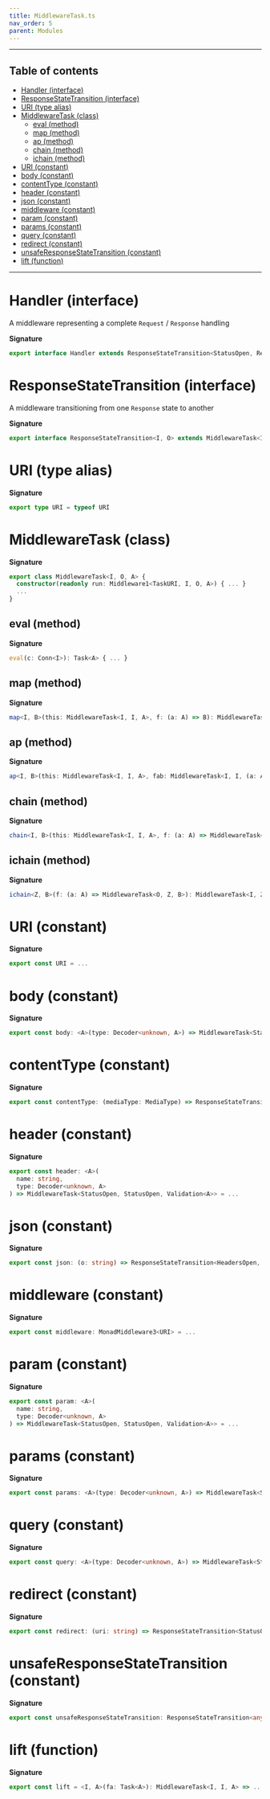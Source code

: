 ```yaml
---
title: MiddlewareTask.ts
nav_order: 5
parent: Modules
---
```


---

<h2 class="text-delta">Table of contents</h2>

- [Handler (interface)](#handler-interface)
- [ResponseStateTransition (interface)](#responsestatetransition-interface)
- [URI (type alias)](#uri-type-alias)
- [MiddlewareTask (class)](#middlewaretask-class)
  - [eval (method)](#eval-method)
  - [map (method)](#map-method)
  - [ap (method)](#ap-method)
  - [chain (method)](#chain-method)
  - [ichain (method)](#ichain-method)
- [URI (constant)](#uri-constant)
- [body (constant)](#body-constant)
- [contentType (constant)](#contenttype-constant)
- [header (constant)](#header-constant)
- [json (constant)](#json-constant)
- [middleware (constant)](#middleware-constant)
- [param (constant)](#param-constant)
- [params (constant)](#params-constant)
- [query (constant)](#query-constant)
- [redirect (constant)](#redirect-constant)
- [unsafeResponseStateTransition (constant)](#unsaferesponsestatetransition-constant)
- [lift (function)](#lift-function)

---

# Handler (interface)

A middleware representing a complete `Request` / `Response` handling

**Signature**

```ts
export interface Handler extends ResponseStateTransition<StatusOpen, ResponseEnded> {}
```

# ResponseStateTransition (interface)

A middleware transitioning from one `Response` state to another

**Signature**

```ts
export interface ResponseStateTransition<I, O> extends MiddlewareTask<I, O, void> {}
```

# URI (type alias)

**Signature**

```ts
export type URI = typeof URI
```

# MiddlewareTask (class)

**Signature**

```ts
export class MiddlewareTask<I, O, A> {
  constructor(readonly run: Middleware1<TaskURI, I, O, A>) { ... }
  ...
}
```

## eval (method)

**Signature**

```ts
eval(c: Conn<I>): Task<A> { ... }
```

## map (method)

**Signature**

```ts
map<I, B>(this: MiddlewareTask<I, I, A>, f: (a: A) => B): MiddlewareTask<I, I, B> { ... }
```

## ap (method)

**Signature**

```ts
ap<I, B>(this: MiddlewareTask<I, I, A>, fab: MiddlewareTask<I, I, (a: A) => B>): MiddlewareTask<I, I, B> { ... }
```

## chain (method)

**Signature**

```ts
chain<I, B>(this: MiddlewareTask<I, I, A>, f: (a: A) => MiddlewareTask<I, I, B>): MiddlewareTask<I, I, B> { ... }
```

## ichain (method)

**Signature**

```ts
ichain<Z, B>(f: (a: A) => MiddlewareTask<O, Z, B>): MiddlewareTask<I, Z, B> { ... }
```

# URI (constant)

**Signature**

```ts
export const URI = ...
```

# body (constant)

**Signature**

```ts
export const body: <A>(type: Decoder<unknown, A>) => MiddlewareTask<StatusOpen, StatusOpen, Validation<A>> = ...
```

# contentType (constant)

**Signature**

```ts
export const contentType: (mediaType: MediaType) => ResponseStateTransition<HeadersOpen, HeadersOpen> = ...
```

# header (constant)

**Signature**

```ts
export const header: <A>(
  name: string,
  type: Decoder<unknown, A>
) => MiddlewareTask<StatusOpen, StatusOpen, Validation<A>> = ...
```

# json (constant)

**Signature**

```ts
export const json: (o: string) => ResponseStateTransition<HeadersOpen, ResponseEnded> = ...
```

# middleware (constant)

**Signature**

```ts
export const middleware: MonadMiddleware3<URI> = ...
```

# param (constant)

**Signature**

```ts
export const param: <A>(
  name: string,
  type: Decoder<unknown, A>
) => MiddlewareTask<StatusOpen, StatusOpen, Validation<A>> = ...
```

# params (constant)

**Signature**

```ts
export const params: <A>(type: Decoder<unknown, A>) => MiddlewareTask<StatusOpen, StatusOpen, Validation<A>> = ...
```

# query (constant)

**Signature**

```ts
export const query: <A>(type: Decoder<unknown, A>) => MiddlewareTask<StatusOpen, StatusOpen, Validation<A>> = ...
```

# redirect (constant)

**Signature**

```ts
export const redirect: (uri: string) => ResponseStateTransition<StatusOpen, HeadersOpen> = ...
```

# unsafeResponseStateTransition (constant)

**Signature**

```ts
export const unsafeResponseStateTransition: ResponseStateTransition<any, any> = ...
```

# lift (function)

**Signature**

```ts
export const lift = <I, A>(fa: Task<A>): MiddlewareTask<I, I, A> => ...
```
